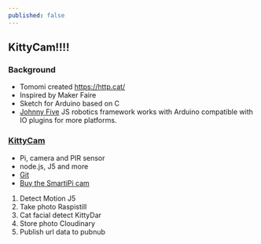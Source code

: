 ```yaml
---
published: false
---
```

## KittyCam!!!!


### Background

- Tomomi created https://http.cat/
- Inspired by Maker Faire
- Sketch for Arduino based on C
- [Johnny Five](http://johnny-five.io) JS robotics framework works with Arduino compatible with IO plugins for more platforms.

### [KittyCam](http://www.girliemac.com/blog/2015/12/25/kittycam-raspberrypi-camera-cat-face-recog-nodejs/)
- Pi, camera and PIR sensor
- node.js, J5 and more
- [Git](https://github.com/girliemac/RPi-KittyCam)
- [Buy the SmartiPi cam](https://www.amazon.com/compatible-SmartiPi-Raspberry-camera-GoPro/dp/B00UDP0A6Q)


1. Detect Motion J5
1. Take photo Raspistill
1. Cat facial detect KittyDar
1. Store photo Cloudinary
1. Publish url data to pubnub





